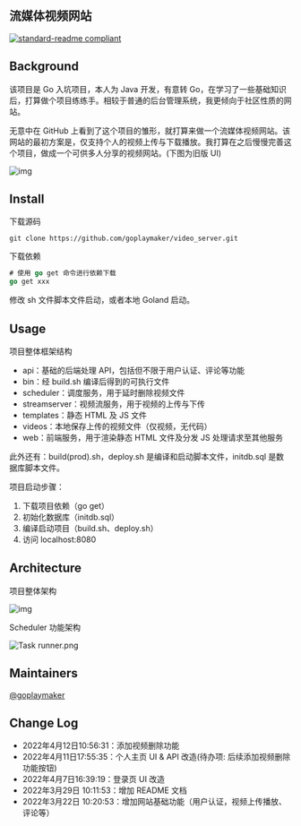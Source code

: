 ## 流媒体视频网站
[![standard-readme compliant](https://img.shields.io/badge/readme%20style-standard-brightgreen.svg?style=flat-square)](https://github.com/goplaymaker/video_server)

## Background

该项目是 Go 入坑项目，本人为 Java 开发，有意转 Go，在学习了一些基础知识后，打算做个项目练练手。相较于普通的后台管理系统，我更倾向于社区性质的网站。

无意中在 GitHub 上看到了这个项目的雏形，就打算来做一个流媒体视频网站。该网站的最初方案是，仅支持个人的视频上传与下载播放。我打算在之后慢慢完善这个项目，做成一个可供多人分享的视频网站。(下图为旧版 UI)

![img](https://cdn.nlark.com/yuque/0/2022/png/2788589/1648518259225-a63beaaf-7c67-4080-88a4-f74d69407043.png)



## Install

下载源码

```git
git clone https://github.com/goplaymaker/video_server.git
```



下载依赖

```go
# 使用 go get 命令进行依赖下载
go get xxx
```



修改 sh 文件脚本文件启动，或者本地 Goland 启动。



## Usage

项目整体框架结构

- api：基础的后端处理 API，包括但不限于用户认证、评论等功能
- bin：经 build.sh 编译后得到的可执行文件
- scheduler：调度服务，用于延时删除视频文件
- streamserver：视频流服务，用于视频的上传与下传
- templates：静态 HTML 及 JS 文件
- videos：本地保存上传的视频文件（仅视频，无代码）
- web：前端服务，用于渲染静态 HTML 文件及分发 JS 处理请求至其他服务

此外还有：build(prod).sh，deploy.sh 是编译和启动脚本文件，initdb.sql 是数据库脚本文件。



项目启动步骤：

1. 下载项目依赖（go get）
2. 初始化数据库（initdb.sql）
3. 编译启动项目（build.sh、deploy.sh）
4. 访问 localhost:8080



## Architecture

项目整体架构

![img](https://cdn.nlark.com/yuque/0/2022/png/2788589/1648520311918-bb8e0684-c6fe-47ed-9ae8-f5123c6c5860.png)

Scheduler 功能架构

![Task runner.png](https://cdn.nlark.com/yuque/0/2022/png/2788589/1647495890007-e5f5e1aa-4e11-4ec7-bec2-4cedba04552c.png)



## Maintainers

[@goplaymaker](https://github.com/goplaymaker)



## Change Log

- 2022年4月12日10:56:31：添加视频删除功能
- 2022年4月11日17:55:35：个人主页 UI & API 改造(待办项: 后续添加视频删除功能按钮)
- 2022年4月7日16:39:19：登录页 UI 改造
- 2022年3月29日 10:11:53：增加 README 文档
- 2022年3月22日 10:20:53：增加网站基础功能（用户认证，视频上传播放、评论等）

